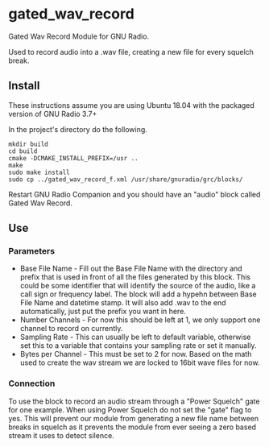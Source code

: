 # gated_wav_record
Gated Wav Record Module for GNU Radio.

Used to record audio into a .wav file, creating a new file for every squelch break.

## Install

These instructions assume you are using Ubuntu 18.04 with the packaged version of GNU Radio 3.7+

In the project's directory do the following.
```
mkdir build
cd build
cmake -DCMAKE_INSTALL_PREFIX=/usr ..
make
sudo make install
sudo cp ../gated_wav_record_f.xml /usr/share/gnuradio/grc/blocks/
```

Restart GNU Radio Companion and you should have an "audio" block called Gated Wav Record.

## Use

### Parameters

- Base File Name -
Fill out the Base File Name with the directory and prefix that is used in front of all the files generated by this block. This could be some identifier that will identify the source of the audio, like a call sign or frequency label. The block will add a hypehn between Base File Name and datetime stamp. It will also add .wav to the end automatically, just put the prefix you want in here.
- Number Channels -
For now this should be left at 1, we only support one channel to record on currently.
- Sampling Rate -
This can usually be left to default variable, otherwise set this to a variable that contains your sampling rate or set it manually.
- Bytes per Channel -
This must be set to 2 for now. Based on the math used to create the wav stream we are locked to 16bit wave files for now.

### Connection
To use the block to record an audio stream through a "Power Squelch" gate for one example. When using Power Squelch do not set the "gate" flag to yes. This will prevent our module from generating a new file name between breaks in squelch as it prevents the module from ever seeing a zero based stream it uses to detect silence.
